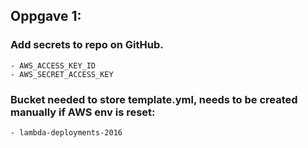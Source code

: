## Oppgave 1:
### Add secrets to repo on GitHub.
    - AWS_ACCESS_KEY_ID
    - AWS_SECRET_ACCESS_KEY
### Bucket needed to store template.yml, needs to be created manually if AWS env is reset:
    - lambda-deployments-2016
